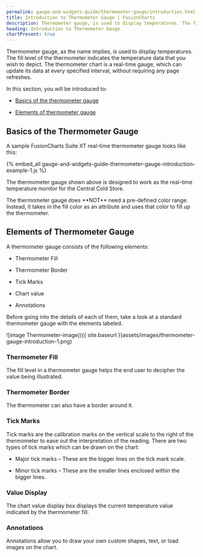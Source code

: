 ```yaml
---
permalink: gauge-and-widgets-guide/thermometer-gauge/introduction.html
title: Introduction to Thermometer Gauge | FusionCharts
description: Thermometer gauge, is used to display temperatures. The fill level of the thermometer indicates the temperature data that you wish to depict.
heading: Introduction to Thermometer Gauge
chartPresent: true
---
```


Thermometer gauge, as the name implies, is used to display temperatures. The fill level of the thermometer indicates the temperature data that you wish to depict. The thermometer chart is a real-time gauge, which can update its data at every specified interval, without requiring any page refreshes.

In this section, you will be introduced to:

* <a href="{{ site.baseurl }}gauge-and-widgets-guide/thermometer-gauge/introduction.html#basics-of-the-thermometer-gauge">Basics of the thermometer gauge</a>

* <a href="{{ site.baseurl }}gauge-and-widgets-guide/thermometer-gauge/introduction.html#elements-of-thermometer-gauge">Elements of thermometer gauge</a>

## Basics of the Thermometer Gauge

A sample FusionCharts Suite XT real-time thermometer gauge looks like this:

{% embed_all gauge-and-widgets-guide-thermometer-gauge-introduction-example-1.js %}

The thermometer gauge shown above is designed to work as the real-time temperature monitor for the Central Cold Store.

<p class="text-info"> The thermometer gauge does **NOT** need a pre-defined color range. Instead, it takes in the fill color as an attribute and uses that color to fill up the thermometer. </p>

## Elements of Thermometer Gauge

A thermometer gauge consists of the following elements:

* Thermometer Fill

* Thermometer Border

* Tick Marks

* Chart value

* Annotations

Before going into the details of each of them, take a look at a standard thermometer gauge with the elements labeled.

![image Thermometer-image]({{ site.baseurl }}assets/images/thermometer-gauge-introduction-1.png)

### Thermometer Fill

The fill level in a thermometer gauge helps the end user to decipher the value being illustrated.

### Thermometer Border

The thermometer can also have a border around it.

### Tick Marks

Tick marks are the calibration marks on the vertical scale to the right of the thermometer to ease out the interpretation of the reading. There are two types of tick marks which can be drawn on the chart:

* Major tick marks – These are the bigger lines on the tick mark scale.

* Minor tick marks – These are the smaller lines enclosed within the bigger lines.

### Value Display

The chart value display box displays the current temperature value indicated by the thermometer fill.

### Annotations

Annotations allow you to draw your own custom shapes, text, or load images on the chart.